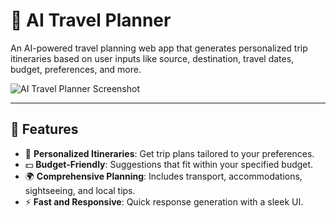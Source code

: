 # 🧳 AI Travel Planner

An AI-powered travel planning web app that generates personalized trip itineraries based on user inputs like source, destination, travel dates, budget, preferences, and more. 

![AI Travel Planner Screenshot](https://via.placeholder.com/800x400)

---

## 🚀 Features
- 📝 **Personalized Itineraries**: Get trip plans tailored to your preferences.
- 💵 **Budget-Friendly**: Suggestions that fit within your specified budget.
- 🌍 **Comprehensive Planning**: Includes transport, accommodations, sightseeing, and local tips.
- ⚡ **Fast and Responsive**: Quick response generation with a sleek UI.
